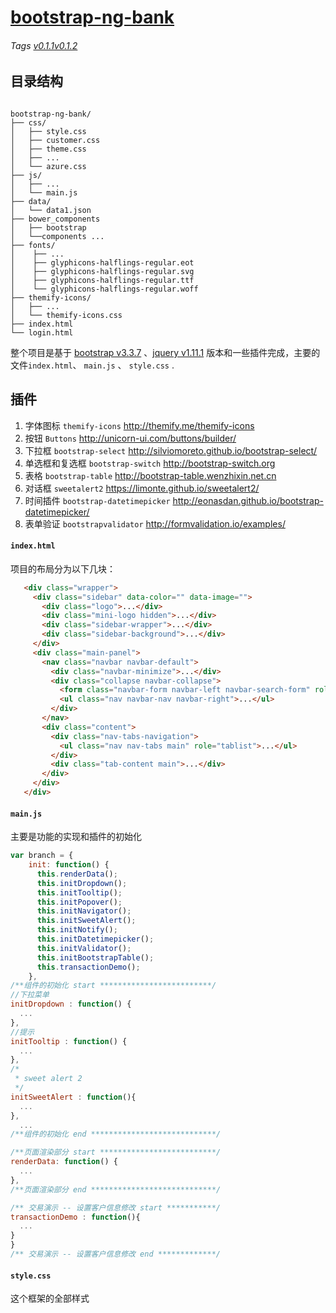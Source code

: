 [bootstrap-ng-bank](http://192.168.232.10:8088/)
====================
###### Tags  [v0.1.1](https://github.com/persilee/bootstrap-ng-bank/releases/tag/v0.1.1)[v0.1.2](https://github.com/persilee/bootstrap-ng-bank/releases/tag/v0.1.2)

## 目录结构

```

bootstrap-ng-bank/
├── css/
│   ├── style.css
│   ├── customer.css
│   ├── theme.css
│   ├── ...
│   └── azure.css
├── js/
│   ├── ...
│   └── main.js
├── data/
│   └── data1.json
├── bower_components
│   ├── bootstrap
│   └──components ...
├── fonts/
│    ├── ...
│    ├── glyphicons-halflings-regular.eot
│    ├── glyphicons-halflings-regular.svg
│    ├── glyphicons-halflings-regular.ttf
│    └── glyphicons-halflings-regular.woff
├── themify-icons/
│   ├── ...
│   └── themify-icons.css
├── index.html
└── login.html

```

  整个项目是基于 [bootstrap v3.3.7]() 、[jquery v1.11.1]() 版本和一些插件完成，主要的文件`index.html`、 `main.js` 、 `style.css` .

## 插件
  1. 字体图标 `themify-icons` http://themify.me/themify-icons
  2. 按钮 `Buttons` http://unicorn-ui.com/buttons/builder/
  3. 下拉框 `bootstrap-select` http://silviomoreto.github.io/bootstrap-select/
  4. 单选框和复选框 `bootstrap-switch` http://bootstrap-switch.org
  5. 表格 `bootstrap-table` http://bootstrap-table.wenzhixin.net.cn
  6. 对话框 `sweetalert2` https://limonte.github.io/sweetalert2/
  7. 时间插件 `bootstrap-datetimepicker` http://eonasdan.github.io/bootstrap-datetimepicker/
  8. 表单验证 `bootstrapvalidator` http://formvalidation.io/examples/

#### `index.html`
  项目的布局分为以下几块：
```html
   <div class="wrapper">
     <div class="sidebar" data-color="" data-image="">
       <div class="logo">...</div>
       <div class="mini-logo hidden">...</div>
       <div class="sidebar-wrapper">...</div>
       <div class="sidebar-background">...</div>
     </div>
     <div class="main-panel">
       <nav class="navbar navbar-default">
         <div class="navbar-minimize">...</div>
         <div class="collapse navbar-collapse">
           <form class="navbar-form navbar-left navbar-search-form" role="search">...</form>
           <ul class="nav navbar-nav navbar-right">...</ul>
         </div>
       </nav>
       <div class="content">
         <div class="nav-tabs-navigation">
           <ul class="nav nav-tabs main" role="tablist">...</ul>
         </div>
         <div class="tab-content main">...</div>
       </div>
     </div>
   </div>   
```
#### `main.js`
  主要是功能的实现和插件的初始化
  ```js
  var branch = {
      init: function() {
        this.renderData();
        this.initDropdown();
        this.initTooltip();
        this.initPopover();
        this.initNavigator();
        this.initSweetAlert();
        this.initNotify();
        this.initDatetimepicker();
        this.initValidator();
        this.initBootstrapTable();
        this.transactionDemo();
      },
/**组件的初始化 start *************************/
  //下拉菜单
  initDropdown : function() {
    ...
  },
  //提示
  initTooltip : function() {
    ...
  },
  /*
   * sweet alert 2
   */
  initSweetAlert : function(){
    ...
  },
    ...
/**组件的初始化 end ****************************/

/**页面渲染部分 start **************************/
  renderData: function() {
    ...
  },
/**页面渲染部分 end ****************************/

/** 交易演示 -- 设置客户信息修改 start ***********/
  transactionDemo : function(){
    ...
  }
}
/** 交易演示 -- 设置客户信息修改 end *************/    
  ```
#### `style.css`
  这个框架的全部样式
